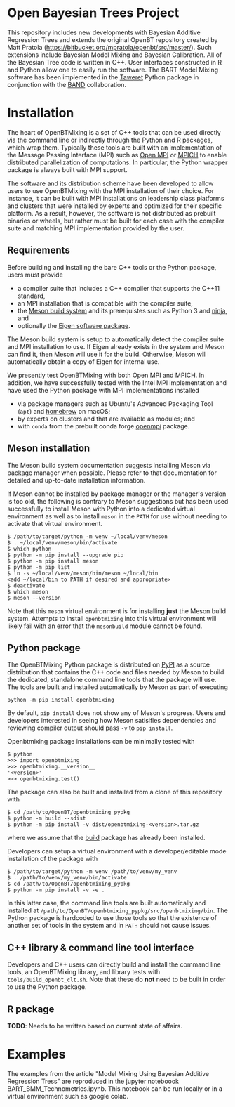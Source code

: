 # Open Bayesian Trees Project
This repository includes new developments with Bayesian Additive Regression Trees and extends the original OpenBT repository created by Matt Pratola (https://bitbucket.org/mpratola/openbt/src/master/).
Such extensions include Bayesian Model Mixing and Bayesian Calibration. 
All of the Bayesian Tree code is written in C++. User interfaces constructed in R and Python allow one to easily run the software.
The BART Model Mixing software has been implemented in the [Taweret](https://github.com/TaweretOrg/Taweret/tree/main) Python package in conjunction with the [BAND](https://bandframework.github.io/) collaboration.


# Installation
The heart of OpenBTMixing is a set of C++ tools that can be used directly via
the command line or indirectly through the Python and R packages, which wrap
them.  Typically these tools are built with an implementation of the Message
Passing Interface (MPI) such as [Open MPI](https://www.open-mpi.org) or
[MPICH](https://www.mpich.org) to enable distributed parallelization of
computations.  In particular, the Python wrapper package is always built with
MPI support.

The software and its distribution scheme have been developed to allow users to
use OpenBTMixing with the MPI installation of their choice.  For instance, it
can be built with MPI installations on leadership class platforms and clusters
that were installed by experts and optimized for their specific platform.  As a
result, however, the software is not distributed as prebuilt binaries or wheels,
but rather must be built for each case with the compiler suite and matching MPI
implementation provided by the user.

## Requirements
Before building and installing the bare C++ tools or the Python package, users
must provide
* a compiler suite that includes a C++ compiler that supports the C++11
  standard,
* an MPI installation that is compatible with the compiler suite,
* the [Meson build system](https://mesonbuild.com) and its prerequistes such as
  Python 3 and [ninja](https://ninja-build.org), and
* optionally the [Eigen software package](https://gitlab.com/libeigen/eigen).

The Meson build system is setup to automatically detect the compiler suite and
MPI installation to use.  If Eigen already exists in the system and Meson can
find it, then Meson will use it for the build.  Otherwise, Meson will
automatically obtain a copy of Eigen for internal use.

We presently test OpenBTMixing with both Open MPI and MPICH.  In addition, we
have successfully tested with the Intel MPI implementation and have used the
Python package with MPI implementations installed
* via package managers such as Ubuntu's Advanced Packaging Tool (`apt`) and
  [homebrew](https://brew.sh) on macOS;
* by experts on clusters and that are available as modules; and
* with `conda` from the prebuilt conda forge
  [openmpi](https://anaconda.org/conda-forge/openmpi) package.

## Meson installation
The Meson build system documentation suggests installing Meson via package
manager when possible.  Please refer to that documentation for detailed and
up-to-date installation information.

If Meson cannot be installed by package manager or the manager's version is too
old, the following is contrary to Meson suggestions but has been used
successfully to install Meson with Python into a dedicated virtual environment
as well as to install `meson` in the `PATH` for use without needing to activate
that virtual environment.
```
$ /path/to/target/python -m venv ~/local/venv/meson
$ . ~/local/venv/meson/bin/activate
$ which python
$ python -m pip install --upgrade pip
$ python -m pip install meson
$ python -m pip list
$ ln -s ~/local/venv/meson/bin/meson ~/local/bin
<add ~/local/bin to PATH if desired and appropriate>
$ deactivate
$ which meson
$ meson --version
```
Note that this `meson` virtual environment is for installing **just** the Meson
build system.  Attempts to install `openbtmixing` into this virtual environment
will likely fail with an error that the `mesonbuild` module cannot be found.

## Python package
The OpenBTMixing Python package is distributed on
[PyPI](https://pypi.org/project/openbtmixing/) as a source distribution that
contains the C++ code and files needed by Meson to build the dedicated,
standalone command line tools that the package will use.  The tools are built
and installed automatically by Meson as part of executing
```
python -m pip install openbtmixing
```
By default, `pip install` does not show any of Meson's progress.  Users and
developers interested in seeing how Meson satisifies dependencies and reviewing
compiler output should pass `-v` to `pip install`.

Openbtmixing package installations can be minimally tested with
```
$ python
>>> import openbtmixing
>>> openbtmixing.__version__
'<version>'
>>> openbtmixing.test()
```

The package can also be built and installed from a clone of this repository with
```
$ cd /path/to/OpenBT/openbtmixing_pypkg
$ python -m build --sdist
$ python -m pip install -v dist/openbtmixing-<version>.tar.gz
```
where we assume that the [build](https://build.pypa.io/en/stable/index.html)
package has already been installed.

Developers can setup a virtual environment with a developer/editable mode
installation of the package with
```
$ /path/to/target/python -m venv /path/to/venv/my_venv
$ . /path/to/venv/my_venv/bin/activate
$ cd /path/to/OpenBT/openbtmixing_pypkg
$ python -m pip install -v -e .
```
In this latter case, the command line tools are built automatically and
installed at `/path/to/OpenBT/openbtmixing_pypkg/src/openbtmixing/bin`.  The
Python package is hardcoded to use those tools so that the existence of another
set of tools in the system and in `PATH` should not cause issues.

## C++ library & command line tool interface
Developers and C++ users can directly build and install the command line tools,
an OpenBTMixing library, and library tests with `tools/build_openbt_clt.sh`.
Note that these do **not** need to be built in order to use the Python package.

## R package
**TODO**: Needs to be written based on current state of affairs.

# Examples

The examples from the article "Model Mixing Using Bayesian Additive Regression Tress" are reproduced in the jupyter noteboook BART_BMM_Technometrics.ipynb. This notebook can be run locally or in a virtual environment such as google colab.
